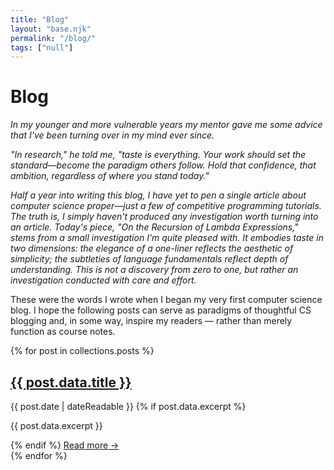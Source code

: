 ```yaml
---
title: "Blog"
layout: "base.njk"
permalink: "/blog/"
tags: ["null"]
---
```


# Blog

_In my younger and more vulnerable years my mentor gave me some advice that I've been turning over in my mind ever since._

_"In research," he told me, "taste is everything. Your work should set the standard—become the paradigm others follow. Hold that confidence, that ambition, regardless of where you stand today."_

_Half a year into writing this blog, I have yet to pen a single article about computer science proper—just a few of competitive programming tutorials. The truth is, I simply haven't produced any investigation worth turning into an article. Today's piece, "On the Recursion of Lambda Expressions," stems from a small investigation I'm quite pleased with. It embodies taste in two dimensions: the elegance of a one-liner reflects the aesthetic of simplicity; the subtleties of language fundamentals reflect depth of understanding. This is not a discovery from zero to one, but rather an investigation conducted with care and effort._

These were the words I wrote when I began my very first computer science blog. I hope the following posts can serve as paradigms of thoughtful CS blogging and, in some way, inspire my readers — rather than merely function as course notes.

<div class="blog-list">
{% for post in collections.posts %}
  <article class="blog-post-preview">
    <h2><a href="{{ post.url }}">{{ post.data.title }}</a></h2>
    <time datetime="{{ post.date | dateISO }}">{{ post.date | dateReadable }}</time>
    {% if post.data.excerpt %}
      <p>{{ post.data.excerpt }}</p>
    {% endif %}
    <a href="{{ post.url }}" class="read-more">Read more →</a>
  </article>
{% endfor %}
</div>